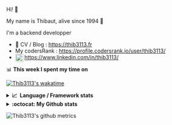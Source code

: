 Hi! 👋

My name is Thibaut, alive since 1994 🍷

I'm a backend developper

-   📝 CV / Blog : https://thib3113.fr
-   My codersRank : https://profile.codersrank.io/user/thib3113/
-   <a href="https://www.linkedin.com/in/thib3113/"><img align="left" alt="Thib3113's Linkedin" width="21px" src="https://raw.githubusercontent.com/peterthehan/peterthehan/master/assets/linkedin.svg" /></a> https://www.linkedin.com/in/thib3113/

📊 **This week I spent my time on**

[![Thib3113's wakatime](https://github-readme-stats.vercel.app/api/wakatime?username=thib3113&layout=default&theme=dracula&langs_count=6&hide_title=true&hide_border=true)](https://wakatime.com/@thib3113)

<details>
  <summary><b>📈&nbsp;&nbsp;Language&nbsp;/&nbsp;Framework stats</b></summary>
  <br/>  
  <a href='https://profile.codersrank.io/user/thib3113/'>
  <img src='http://cr-skills-chart-widget.azurewebsites.net/api/api?username=thib3113&padding=30&skills=php,batchfile,javascript,less,mysql,reactjs,scss,shell,typescript,vue'>
  </a>
</details>

<details>
  <summary><b>:octocat: My Github stats</b></summary>
  <br/>  
  
  <img src="https://github-readme-stats.vercel.app/api?username=thib3113&theme=dracula&show_icons=true&" alt="Thib3113's GitHub stats" />

<!--START_SECTION:activity-->

1. 🎉 Merged PR [#626](https://github.com/thib3113/unifi-client/pull/626) in [thib3113/unifi-client](https://github.com/thib3113/unifi-client)
2. 🎉 Merged PR [#627](https://github.com/thib3113/unifi-client/pull/627) in [thib3113/unifi-client](https://github.com/thib3113/unifi-client)
3. 🎉 Merged PR [#630](https://github.com/thib3113/unifi-client/pull/630) in [thib3113/unifi-client](https://github.com/thib3113/unifi-client)
4. 🎉 Merged PR [#631](https://github.com/thib3113/unifi-client/pull/631) in [thib3113/unifi-client](https://github.com/thib3113/unifi-client)
5. 🎉 Merged PR [#634](https://github.com/thib3113/unifi-client/pull/634) in [thib3113/unifi-client](https://github.com/thib3113/unifi-client)
 <!--END_SECTION:activity-->

</details>

![Thib3113's github metrics](https://gist.githubusercontent.com/thib3113/83a96e16f8bca103f1b0e376186c66ec/raw/github-metrics.svg)

